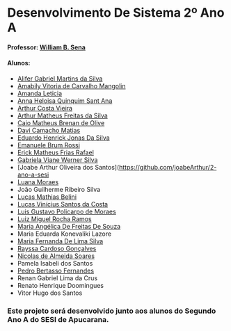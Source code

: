# Desenvolvimento De Sistema 2º Ano A
#### Professor: [William B. Sena](https://github.com/williamsena13)
#### Alunos:
 - [Alifer Gabriel Martins da Silva](https://github.com/alifergabriel/2-ano-a-sesi)
 - [Amabily Vitoria de Carvalho Mangolin](https://github.com/AmabilyCarvalho/2-ano-a-sesi)
 - [Amanda Leticia](https://github.com/euamanda21/2-ano-a-sesi)
 - [Anna Heloisa Quinquim Sant Ana](https://github.com/anninha2006/2-ano-a-sesi)
 - [Arthur Costa Vieira](https://github.com/ArthurCostaVieira/2-ano-a-sesi)
 - [Arthur Matheus Freitas da Silva](https://github.com/Arthurprocuracasadas/2-ano-sesi/2-ano-a-sesi)
 - [Caio Matheus Brenan de Olive](https://github.com/draazy/2-ano-a-sesi)
 - [Davi Camacho Matias](https://github.com/davicama31/2-ano-a-sesi)
 - [Eduardo Henrick Jonas Da Silva](https://github.com/rainynew/2-ano-a-sesi)
 - [Emanuele Brum Rossi](https://github.com/Sunny1506/2-ano-a-sesi)
 - [Erick Matheus Frias Rafael](https://github.com/KINDERzin/2-ano-a-sesi)
 - [Gabriela Viane Werner Silva](https://github.com/gabrielawerner/2-ano-a-sesi)
 - [Joabe Arthur Oliveira dos Santos](https://github.com/joabeArthur/2-ano-a-sesi
 - [Luana Moraes](https://github.com/kimyenseo/2-ano-a-sesi)  
 - João Guilherme Ribeiro Silva
 - [Lucas Mathias Belini](https://github.com/lucasmathiasbelini/2-ano-a-sesi)
 - [Lucas Vinícius Santos da Costa](https://github.com/H4KAIzin/2-ano-a-sesi) 
 - [Luis Gustavo Policarpo de Moraes](https://github.com/Luizinho007/2-ano-a-sesi)
 - [Luiz Miguel Rocha Ramos](https://github.com/LuizMiguelRocha/2-ano-a-sesi)
 - [Maria Angélica De Freitas De Souza](https://github.com/Maryangelica05/2-ano-a-sesi)
 - Maria Eduarda Konevaliki Lazore
 - [Maria Fernanda De Lima Silva](https://github.com/mahfersesi/2-ano-a-sesi)
 - [Rayssa Cardoso Gonçalves](https://github.com/raysinhasogarau/2-ano-a-sesi)
 - [Nicolas de Almeida Soares](https://github.com/Voyagerbr/2-ano-a-sesi)
 - Pamela Isabeli dos Santos
 - [Pedro Bertasso Fernandes](https://github.com/Anonymus101010/2-ano-a-sesi)
 - Renan Gabriel Lima da Crus
 - Renato Henrique Doomingues
 - Vitor Hugo dos Santos
 
 
### Este projeto será desenvolvido junto aos alunos do Segundo Ano A do SESI de Apucarana.
